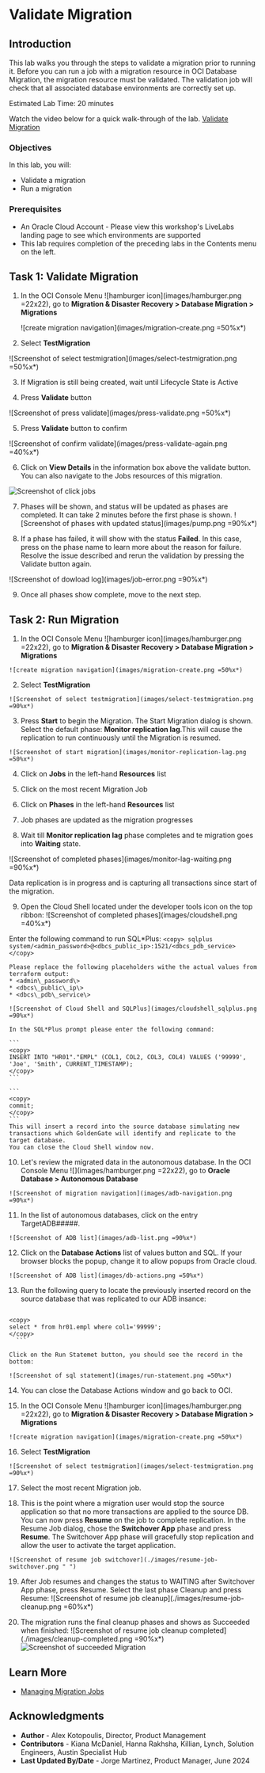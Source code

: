 # Validate Migration

## Introduction

This lab walks you through the steps to validate a migration prior to running it. Before you can run a job with a migration resource in OCI Database Migration, the migration resource must be validated. The validation job will check that all associated database environments are correctly set up.

Estimated Lab Time: 20 minutes

Watch the video below for a quick walk-through of the lab.
[Validate Migration](videohub:1_pl8uedpr)

### Objectives

In this lab, you will:
* Validate a migration
* Run a migration

### Prerequisites

* An Oracle Cloud Account - Please view this workshop's LiveLabs landing page to see which environments are supported
* This lab requires completion of the preceding labs in the Contents menu on the left.


## Task 1: Validate Migration

1. In the OCI Console Menu ![hamburger icon](images/hamburger.png =22x22), go to **Migration & Disaster Recovery > Database Migration > Migrations**

    ![create migration navigation](images/migration-create.png =50%x*)

2. Select **TestMigration**

  ![Screenshot of select testmigration](images/select-testmigration.png =50%x*)

3. If Migration is still being created, wait until Lifecycle State is Active

4. Press **Validate** button

  ![Screenshot of press validate](images/press-validate.png =50%x*)

5. Press **Validate** button to confirm   

![Screenshot of confirm validate](images/press-validate-again.png =40%x*)

6. Click on **View Details** in the information box above the validate button. You can also navigate to the Jobs resources of this migration.

  ![Screenshot of click jobs](images/migration-view-details.png)

7. Phases will be shown, and status will be updated as phases are completed. It can take 2 minutes before the first phase is shown.
    ![Screenshot of phases with updated status](images/pump.png =90%x*)

8. If a phase has failed, it will show with the status **Failed**. In this case, press on the phase name to learn more about the reason for failure. Resolve the issue described and rerun the validation by pressing the Validate button again.

  ![Screenshot of dowload log](images/job-error.png =90%x*)

9. Once all phases show complete, move to the next step.

## Task 2: Run Migration

  1. In the OCI Console Menu ![hamburger icon](images/hamburger.png =22x22), go to **Migration & Disaster Recovery > Database Migration > Migrations**

    ![create migration navigation](images/migration-create.png =50%x*)

  2. Select **TestMigration**

    ![Screenshot of select testmigration](images/select-testmigration.png =90%x*)

  3. Press **Start** to begin the Migration. The Start Migration dialog is shown. Select the default phase: **Monitor replication lag**.This will cause the replication to run continuously until the Migration is resumed. 

    ![Screenshot of start migration](images/monitor-replication-lag.png =50%x*)

  4. Click on **Jobs** in the left-hand **Resources** list

  5. Click on the most recent Migration Job

  6. Click on **Phases** in the left-hand **Resources** list

  7. Job phases are updated as the migration progresses

  8. Wait till **Monitor replication lag** phase completes and te migration goes into **Waiting** state.

  ![Screenshot of completed phases](images/monitor-lag-waiting.png =90%x*)

 Data replication is in progress and is capturing all transactions since start of the migration. 
  
  9. Open the Cloud Shell located under the developer tools icon on the top ribbon:
  ![Screenshot of completed phases](images/cloudshell.png =40%x*)

   Enter the following command to run SQL*Plus:
    ```
    <copy>
    sqlplus system/<admin_password>@<dbcs_public_ip>:1521/<dbcs_pdb_service>
    </copy>
    ```

    Please replace the following placeholders withe the actual values from terraform output:
    * <admin\_password\>
    * <dbcs\_public\_ip\>
    * <dbcs\_pdb\_service\>

    ![Screenshot of Cloud Shell and SQLPlus](images/cloudshell_sqlplus.png =90%x*)

    In the SQL*Plus prompt please enter the following command:

    ```
    <copy>
    INSERT INTO "HR01"."EMPL" (COL1, COL2, COL3, COL4) VALUES ('99999', 'Joe', 'Smith', CURRENT_TIMESTAMP); 
    </copy>
    ``` 

    ```
    <copy>
    commit;
    </copy>
    ``` 
    This will insert a record into the source database simulating new transactions which GoldenGate will identify and replicate to the target database.
    You can close the Cloud Shell window now.

 10. Let's review the migrated data in the autonomous database.
    In the OCI Console Menu ![](images/hamburger.png =22x22), go to **Oracle Database > Autonomous Database**

    ![Screenshot of migration navigation](images/adb-navigation.png =90%x*) 

 11. In the list of autonomous databases, click on the entry TargetADB#####.   

    ![Screenshot of ADB list](images/adb-list.png =90%x*) 

 12. Click on the **Database Actions** list of values button and SQL. If your browser blocks the popup, change it to allow popups from Oracle cloud. 

    ![Screenshot of ADB list](images/db-actions.png =50%x*) 

 
 13. Run the following query to locate the previously inserted record on the source database that was replicated to our ADB insance:

      ```
    <copy>
    select * from hr01.empl where col1='99999';
    </copy>
      ``` 

    Click on the Run Statemet button, you should see the record in the bottom:

    ![Screenshot of sql statement](images/run-statement.png =50%x*) 

 14. You can close the Database Actions window and go back to OCI.

 15. In the OCI Console Menu ![hamburger icon](images/hamburger.png =22x22), go to **Migration & Disaster Recovery > Database Migration > Migrations**

    ![create migration navigation](images/migration-create.png =50%x*)

 16. Select **TestMigration**

    ![Screenshot of select testmigration](images/select-testmigration.png =90%x*)

 17. Select the most recent Migration job.  

 18. This is the point where a migration user would stop the source application so that no more transactions are applied to the source DB. You can now press **Resume** on the job to complete replication. In the Resume Job dialog, chose the **Switchover App** phase and press **Resume**. The Switchover App phase will gracefully stop replication and allow the user to activate the target application.
 
    ![Screenshot of resume job switchover](./images/resume-job-switchover.png " ")

 19. After Job resumes and changes the status to WAITING after Switchover App phase, press Resume. Select the last phase Cleanup and press Resume:
    ![Screenshot of resume job cleanup](./images/resume-job-cleanup.png =60%x*)

 20. The migration runs the final cleanup phases and shows as Succeeded when finished:
![Screenshot of resume job cleanup completed](./images/cleanup-completed.png =90%x*)
![Screenshot of succeeded Migration](./images/succeeded.png " ")

## Learn More

* [Managing Migration Jobs](https://docs.oracle.com/en-us/iaas/database-migration/doc/managing-migration-jobs.html)

## Acknowledgments
* **Author** - Alex Kotopoulis, Director, Product Management
* **Contributors** -  Kiana McDaniel, Hanna Rakhsha, Killian, Lynch, Solution Engineers, Austin Specialist Hub
* **Last Updated By/Date** - Jorge Martinez, Product Manager, June 2024
